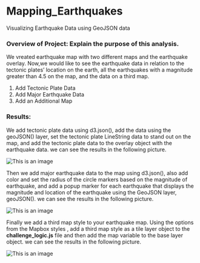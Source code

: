 # Mapping_Earthquakes

Visualizing Earthquake Data using GeoJSON data

### Overview of Project: Explain the purpose of this analysis.

We vreated earthquake map with two different maps and the earthquake overlay. Now,we would like to see the earthquake data in relation to the tectonic plates’ location on the earth, all the earthquakes with a magnitude greater than 4.5 on the map, and the data on a third map.

1. Add Tectonic Plate Data
2. Add Major Earthquake Data
3. Add an Additional Map

### Results:

We add tectonic plate data using d3.json(), add the data using the geoJSON() layer, set the tectonic plate LineString data to stand out on the map, and add the tectonic plate data to the overlay object with the earthquake data. we can see the results in the following picture.

![This is an image](del1.png)

Then we add major earthquake data to the map using d3.json(), also add color and set the radius of the circle markers based on the magnitude of earthquake, and add a popup marker for each earthquake that displays the magnitude and location of the earthquake using the GeoJSON layer, geoJSON(). we can see the results in the following picture.

![This is an image](del2.png)

Finally we add a third map style to your earthquake map. Using the options from the Mapbox styles , add a third map style as a tile layer object to the **challenge_logic.js** file and then add the map variable to the base layer object. we can see the results in the following picture.

![This is an image](del3.png)
